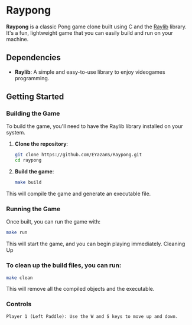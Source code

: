 # Raypong

**Raypong** is a classic Pong game clone built using C and the [Raylib](https://www.raylib.com/) library. It's a fun, lightweight game that you can easily build and run on your machine.

## Dependencies

- **Raylib**: A simple and easy-to-use library to enjoy videogames programming.

## Getting Started

### Building the Game

To build the game, you'll need to have the Raylib library installed on your system.

1. **Clone the repository**:

   ```bash
   git clone https://github.com/EYazanS/Raypong.git
   cd raypong
   ```

2. **Build the game**:
   ```bash
   make build
   ```

This will compile the game and generate an executable file.

### Running the Game

Once built, you can run the game with:

```bash
make run
```

This will start the game, and you can begin playing immediately.
Cleaning Up

### To clean up the build files, you can run:

```bash
make clean
```

This will remove all the compiled objects and the executable.

### Controls

    Player 1 (Left Paddle): Use the W and S keys to move up and down.
